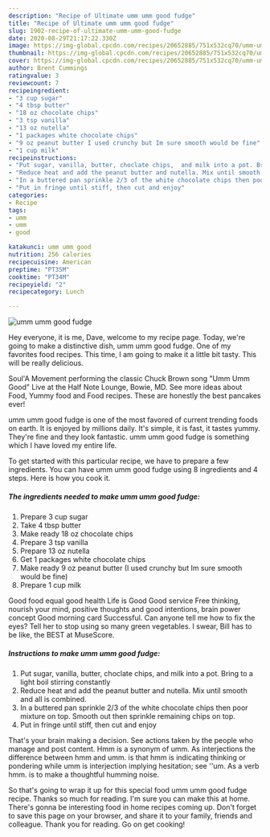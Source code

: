 ```yaml
---
description: "Recipe of Ultimate umm umm good fudge"
title: "Recipe of Ultimate umm umm good fudge"
slug: 1902-recipe-of-ultimate-umm-umm-good-fudge
date: 2020-08-29T21:17:22.330Z
image: https://img-global.cpcdn.com/recipes/20652885/751x532cq70/umm-umm-good-fudge-recipe-main-photo.jpg
thumbnail: https://img-global.cpcdn.com/recipes/20652885/751x532cq70/umm-umm-good-fudge-recipe-main-photo.jpg
cover: https://img-global.cpcdn.com/recipes/20652885/751x532cq70/umm-umm-good-fudge-recipe-main-photo.jpg
author: Brent Cummings
ratingvalue: 3
reviewcount: 7
recipeingredient:
- "3 cup sugar"
- "4 tbsp butter"
- "18 oz chocolate chips"
- "3 tsp vanilla"
- "13 oz nutella"
- "1 packages white chocolate chips"
- "9 oz peanut butter I used crunchy but Im sure smooth would be fine"
- "1 cup milk"
recipeinstructions:
- "Put sugar, vanilla, butter, choclate chips,  and milk into a pot. Bring to a light boil stirring constantly"
- "Reduce heat and add the peanut butter and nutella. Mix until smooth and all is combined."
- "In a buttered pan sprinkle 2/3 of the white chocolate chips then poor mixture on top. Smooth out then sprinkle remaining chips on top."
- "Put in fringe until stiff, then cut and enjoy"
categories:
- Recipe
tags:
- umm
- umm
- good

katakunci: umm umm good 
nutrition: 256 calories
recipecuisine: American
preptime: "PT35M"
cooktime: "PT34M"
recipeyield: "2"
recipecategory: Lunch

---
```



![umm umm good fudge](https://img-global.cpcdn.com/recipes/20652885/751x532cq70/umm-umm-good-fudge-recipe-main-photo.jpg)

Hey everyone, it is me, Dave, welcome to my recipe page. Today, we're going to make a distinctive dish, umm umm good fudge. One of my favorites food recipes. This time, I am going to make it a little bit tasty. This will be really delicious.

Soul&#39;A Movement performing the classic Chuck Brown song &#34;Umm Umm Good&#34; Live at the Half Note Lounge, Bowie, MD. See more ideas about Food, Yummy food and Food recipes. These are honestly the best pancakes ever!

umm umm good fudge is one of the most favored of current trending foods on earth. It is enjoyed by millions daily. It's simple, it is fast, it tastes yummy. They're fine and they look fantastic. umm umm good fudge is something which I have loved my entire life.


To get started with this particular recipe, we have to prepare a few ingredients. You can have umm umm good fudge using 8 ingredients and 4 steps. Here is how you cook it.

<!--inarticleads1-->

##### The ingredients needed to make umm umm good fudge:

1. Prepare 3 cup sugar
1. Take 4 tbsp butter
1. Make ready 18 oz chocolate chips
1. Prepare 3 tsp vanilla
1. Prepare 13 oz nutella
1. Get 1 packages white chocolate chips
1. Make ready 9 oz peanut butter (I used crunchy but Im sure smooth would be fine)
1. Prepare 1 cup milk


Good food equal good health Life is Good Good service Free thinking, nourish your mind, positive thoughts and good intentions, brain power concept Good morning card Successful. Can anyone tell me how to fix the eyes? Tell her to stop using so many green vegetables. I swear, Bill has to be like, the BEST at MuseScore. 

<!--inarticleads2-->

##### Instructions to make umm umm good fudge:

1. Put sugar, vanilla, butter, choclate chips,  and milk into a pot. Bring to a light boil stirring constantly
1. Reduce heat and add the peanut butter and nutella. Mix until smooth and all is combined.
1. In a buttered pan sprinkle 2/3 of the white chocolate chips then poor mixture on top. Smooth out then sprinkle remaining chips on top.
1. Put in fringe until stiff, then cut and enjoy


That&#39;s your brain making a decision. See actions taken by the people who manage and post content. Hmm is a synonym of umm. As interjections the difference between hmm and umm. is that hmm is indicating thinking or pondering while umm is interjection implying hesitation; see &#39;&#39;um. As a verb hmm. is to make a thoughtful humming noise. 

So that's going to wrap it up for this special food umm umm good fudge recipe. Thanks so much for reading. I'm sure you can make this at home. There's gonna be interesting food in home recipes coming up. Don't forget to save this page on your browser, and share it to your family, friends and colleague. Thank you for reading. Go on get cooking!
